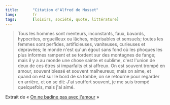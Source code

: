 ```yaml
---
title:      "Citation d'Alfred de Musset"
lang:       fr
tags:       [loisirs, société, quote, littérature]
---
```



> Tous les hommes sont menteurs, inconstants, faux, bavards, hypocrites, orgueilleux ou lâches, méprisables et sensuels; toutes les femmes sont perfides, artificieuses, vaniteuses, curieuses et dépravées; le monde n'est qu'un égout sans fond où les phoques les plus informes rampent et se tordent sur des montagnes de fange; mais il y a au monde une chose sainte et sublime, c'est l'union de deux de ces êtres si imparfaits et si affreux. On est souvent trompé en amour, souvent blessé et souvent malheureux; mais on aime, et quand on est sur le bord de sa tombe, on se retourne pour regarder en arrière, et on se dit: J'ai souffert souvent, je me suis trompé quelquefois, mais j'ai aimé.



Extrait de « [On ne badine pas avec l'amour](http://www.amazon.fr/exec/obidos/ASIN/2070386546/phpheaven-21) »
